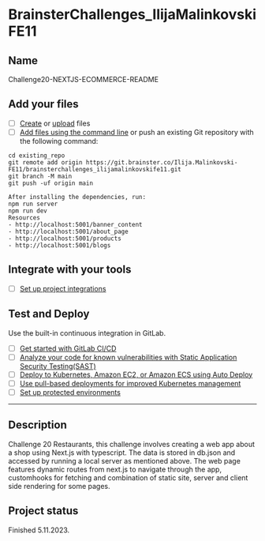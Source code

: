 # BrainsterChallenges_IlijaMalinkovskiFE11

## Name

Challenge20-NEXTJS-ECOMMERCE-README

## Add your files

- [ ] [Create](https://docs.gitlab.com/ee/user/project/repository/web_editor.html#create-a-file) or [upload](https://docs.gitlab.com/ee/user/project/repository/web_editor.html#upload-a-file) files
- [ ] [Add files using the command line](https://docs.gitlab.com/ee/gitlab-basics/add-file.html#add-a-file-using-the-command-line) or push an existing Git repository with the following command:

```
cd existing_repo
git remote add origin https://git.brainster.co/Ilija.Malinkovski-FE11/brainsterchallenges_ilijamalinkovskife11.git
git branch -M main
git push -uf origin main
```

```
After installing the dependencies, run:
npm run server
npm run dev
Resources
- http://localhost:5001/banner_content
- http://localhost:5001/about_page
- http://localhost:5001/products
- http://localhost:5001/blogs
```

## Integrate with your tools

- [ ] [Set up project integrations](https://git.brainster.co/Ilija.Malinkovski-FE11/brainsterchallenges_ilijamalinkovskife11/-/settings/integrations)

## Test and Deploy

Use the built-in continuous integration in GitLab.

- [ ] [Get started with GitLab CI/CD](https://docs.gitlab.com/ee/ci/quick_start/index.html)
- [ ] [Analyze your code for known vulnerabilities with Static Application Security Testing(SAST)](https://docs.gitlab.com/ee/user/application_security/sast/)
- [ ] [Deploy to Kubernetes, Amazon EC2, or Amazon ECS using Auto Deploy](https://docs.gitlab.com/ee/topics/autodevops/requirements.html)
- [ ] [Use pull-based deployments for improved Kubernetes management](https://docs.gitlab.com/ee/user/clusters/agent/) 
- [ ] [Set up protected environments](https://docs.gitlab.com/ee/ci/environments/protected_environments.html) 
 
*** 
 
## Description 
 
Challenge 20 Restaurants, this challenge involves creating a web app about a shop using Next.js with typescript. The data is stored in db.json and accessed by running a local server as mentioned above. The web page features dynamic routes from next.js to navigate through the app, customhooks for fetching and combination of static site, server and client side rendering for some pages.
 
 
## Project status 
 
Finished 5.11.2023. 

